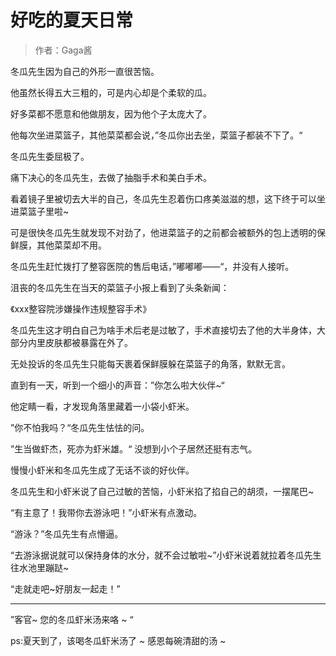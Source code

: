 # 好吃的夏天日常

> 作者：Gaga酱

冬瓜先生因为自己的外形一直很苦恼。

他虽然长得五大三粗的，可是内心却是个柔软的瓜。

好多菜都不愿意和他做朋友，因为他个子太庞大了。

他每次坐进菜篮子，其他菜菜都会说，”冬瓜你出去坐，菜篮子都装不下了。“

冬瓜先生委屈极了。

痛下决心的冬瓜先生，去做了抽脂手术和美白手术。

看着镜子里被切去大半的自己，冬瓜先生忍着伤口疼美滋滋的想，这下终于可以坐进菜篮子里啦~

可是很快冬瓜先生就发现不对劲了，他进菜篮子的之前都会被额外的包上透明的保鲜膜，其他菜菜却不用。

冬瓜先生赶忙拨打了整容医院的售后电话，”嘟嘟嘟——“，并没有人接听。

沮丧的冬瓜先生在当天的菜篮子小报上看到了头条新闻：

《xxx整容院涉嫌操作违规整容手术》

冬瓜先生这才明白自己为啥手术后老是过敏了，手术直接切去了他的大半身体，大部分内里皮肤都被暴露在外了。

无处投诉的冬瓜先生只能每天裹着保鲜膜躲在菜篮子的角落，默默无言。

直到有一天，听到一个细小的声音：”你怎么啦大伙伴~“

他定睛一看，才发现角落里藏着一小袋小虾米。

”你不怕我吗？“冬瓜先生怯怯的问。

”生当做虾杰，死亦为虾米雄。“ 没想到小个子居然还挺有志气。

慢慢小虾米和冬瓜先生成了无话不谈的好伙伴。

冬瓜先生和小虾米说了自己过敏的苦恼，小虾米掐了掐自己的胡须，一摆尾巴~

“有主意了！我带你去游泳吧！”小虾米有点激动。

“游泳？”冬瓜先生有点懵逼。

“去游泳据说就可以保持身体的水分，就不会过敏啦~”小虾米说着就拉着冬瓜先生往水池里蹦跶~

“走就走吧~好朋友一起走！”

***

”客官~ 您的冬瓜虾米汤来咯 ~ “ 

ps:夏天到了，该喝冬瓜虾米汤了 ~ 感恩每碗清甜的汤 ~
